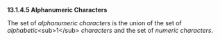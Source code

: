 **13.1.4.5 Alphanumeric Characters** 

The set of *alphanumeric characters* is the union of the set of *alphabetic*\<sub\>1\</sub\> *characters* and the set of *numeric characters*. 



 

 

